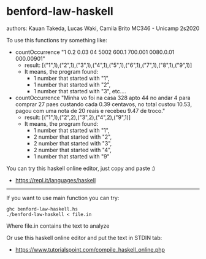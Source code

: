 # benford-law-haskell
authors: Kauan Takeda, Lucas Waki, Camila Brito
MC346 - Unicamp 2s2020


To use this functions try something like: 
  - countOccurrence "1 0.2 0.03 04 5002 600.1 700.001 0080.0.01 000.00901"
    - result: [("1",1),("2",1),("3",1),("4",1),("5",1),("6",1),("7",1),("8",1),("9",1)]
    - It means, the program found:
        - 1 number that started with "1", 
        - 1 number that started with "2", 
        - 1 number that started with "3", etc....
  - countOccurrence "Minha vo foi na casa 328 apto 44 no andar 4 para comprar 27 paes custando cada 0.39 centavos, no total custou 10.53, pagou com uma nota de 20 reais e recebeu 9.47 de troco."
    - result: [("1",1),("2",2),("3",2),("4",2),("9",1)]
    - It means, the program found:
        - 1 number that started with "1", 
        - 2 number that started with "2", 
        - 2 number that started with "3",
        - 2 number that started with "4",
        - 1 number that started with "9"

        
You can try this haskell online editor, just copy and paste :)
- https://repl.it/languages/haskell

---
  
If you want to use main function you can try:
```
ghc benford-law-haskell.hs 
./benford-law-haskell < file.in
```
Where file.in contains the text to analyze

Or use this haskell online editor and put the text in STDIN tab:
- https://www.tutorialspoint.com/compile_haskell_online.php

